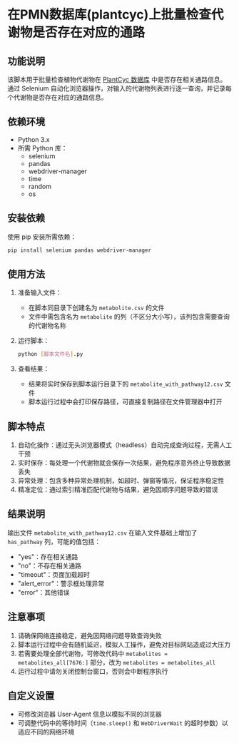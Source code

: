 # 在PMN数据库(plantcyc)上批量检查代谢物是否存在对应的通路

## 功能说明
该脚本用于批量检查植物代谢物在 [PlantCyc 数据库](https://plantcyc.org) 中是否存在相关通路信息。通过 Selenium 自动化浏览器操作，对输入的代谢物列表进行逐一查询，并记录每个代谢物是否存在对应的通路信息。

## 依赖环境
- Python 3.x
- 所需 Python 库：
  - selenium
  - pandas
  - webdriver-manager
  - time
  - random
  - os

## 安装依赖
使用 pip 安装所需依赖：
```bash
pip install selenium pandas webdriver-manager
```

## 使用方法
1. 准备输入文件：
   - 在脚本同目录下创建名为 `metabolite.csv` 的文件
   - 文件中需包含名为 `metabolite` 的列（不区分大小写），该列包含需要查询的代谢物名称

2. 运行脚本：
   ```bash
   python [脚本文件名].py
   ```

3. 查看结果：
   - 结果将实时保存到脚本运行目录下的 `metabolite_with_pathway12.csv` 文件
   - 脚本运行过程中会打印保存路径，可直接复制路径在文件管理器中打开

## 脚本特点
1. 自动化操作：通过无头浏览器模式（headless）自动完成查询过程，无需人工干预
2. 实时保存：每处理一个代谢物就会保存一次结果，避免程序意外终止导致数据丢失
3. 异常处理：包含多种异常处理机制，如超时、弹窗等情况，保证程序稳定性
4. 精准定位：通过索引精准匹配代谢物与结果，避免因顺序问题导致的错误

## 结果说明
输出文件 `metabolite_with_pathway12.csv` 在输入文件基础上增加了 `has_pathway` 列，可能的值包括：
- "yes"：存在相关通路
- "no"：不存在相关通路
- "timeout"：页面加载超时
- "alert_error"：警示框处理异常
- "error"：其他错误

## 注意事项
1. 请确保网络连接稳定，避免因网络问题导致查询失败
2. 脚本运行过程中会有随机延迟，模拟人工操作，避免对目标网站造成过大压力
3. 若需要处理全部代谢物，可修改代码中 `metabolites = metabolites_all[7676:]` 部分，改为 `metabolites = metabolites_all`
4. 运行过程中请勿关闭控制台窗口，否则会中断程序执行

## 自定义设置
- 可修改浏览器 User-Agent 信息以模拟不同的浏览器
- 可调整代码中的等待时间（`time.sleep()` 和 `WebDriverWait` 的超时参数）以适应不同的网络环境
